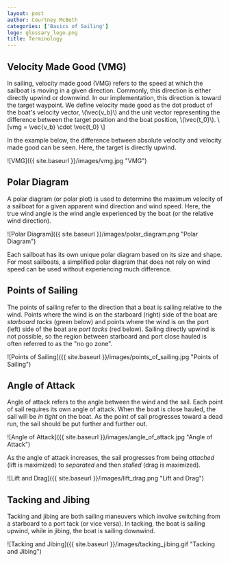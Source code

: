 ```yaml
---
layout: post
author: Courtney McBeth
categories: ['Basics of Sailing']
logo: glossary_logo.png
title: Terminology
---
```


<script src="https://polyfill.io/v3/polyfill.min.js?features=es6"></script>
<script id="MathJax-script" async src="https://cdn.jsdelivr.net/npm/mathjax@3/es5/tex-mml-chtml.js"></script>

## Velocity Made Good (VMG)
<p>
In sailing, velocity made good (VMG) refers to the speed at which the sailboat is moving in a given direction. Commonly, this direction is either directly upwind or downwind. In our implementation, this direction is toward the target waypoint. We define velocity made good as the dot product of the boat's velocity vector, \(\vec{v_b}\) and the unit vector representing the difference between the target position and the boat position, \(\vec{t_0}\).
\[vmg = \vec{v_b} \cdot \vec{t_0} \]
</p>

In the example below, the difference between absolute velocity and velocity made good can be seen. Here, the target is directly upwind.

![VMG]({{ site.baseurl }}/images/vmg.jpg "VMG")

## Polar Diagram

A polar diagram (or polar plot) is used to determine the maximum velocity of a sailboat for a given apparent wind direction and wind speed. Here, the true wind angle is the wind angle experienced by the boat (or the relative wind direction).

![Polar Diagram]({{ site.baseurl }}/images/polar_diagram.png "Polar Diagram")

Each sailboat has its own unique polar diagram based on its size and shape. For most sailboats, a simplified polar diagram that does not rely on wind speed can be used without experiencing much difference.

## Points of Sailing

The points of sailing refer to the direction that a boat is sailing relative to the wind. Points where the wind is on the starboard (right) side of the boat are _starboard tacks_ (green below) and points where the wind is on the port (left) side of the boat are _port tacks_ (red below). Sailing directly upwind is not possible, so the region between starboard and port close hauled is often referred to as the "no go zone".

![Points of Sailing]({{ site.baseurl }}/images/points_of_sailing.jpg "Points of Sailing")

## Angle of Attack

Angle of attack refers to the angle between the wind and the sail. Each point of sail requires its own angle of attack. When the boat is close hauled, the sail will be _in tight_ on the boat. As the point of sail progresses toward a dead run, the sail should be put further and further out.

![Angle of Attack]({{ site.baseurl }}/images/angle_of_attack.jpg "Angle of Attack")

As the angle of attack increases, the sail progresses from being _attached_ (lift is maximized) to _separated_ and then _stalled_ (drag is maximized).

![Lift and Drag]({{ site.baseurl }}/images/lift_drag.png "Lift and Drag")

## Tacking and Jibing

Tacking and jibing are both sailing maneuvers which involve switching from a starboard to a port tack (or vice versa). In tacking, the boat is sailing upwind, while in jibing, the boat is sailing downwind.

![Tacking and Jibing]({{ site.baseurl }}/images/tacking_jibing.gif "Tacking and Jibing")